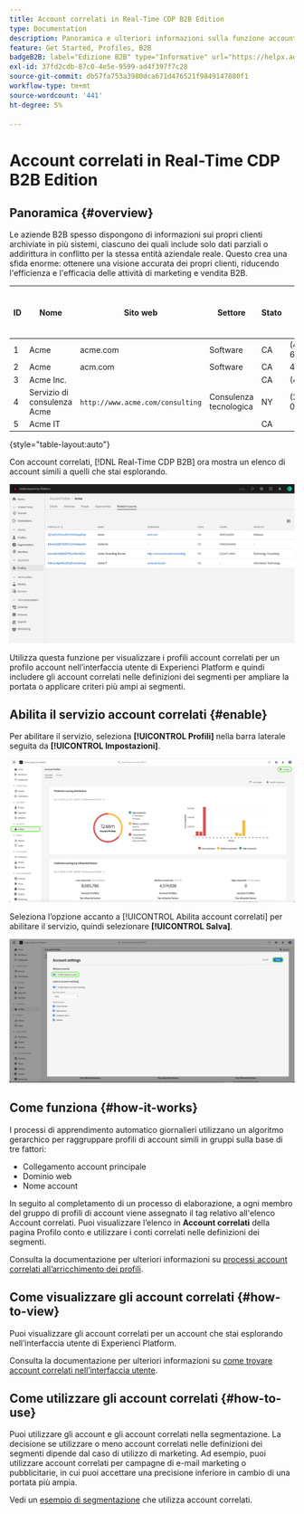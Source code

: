 ```yaml
---
title: Account correlati in Real-Time CDP B2B Edition
type: Documentation
description: Panoramica e ulteriori informazioni sulla funzione account correlati in Experienci Platform Real-Time CDP B2B.
feature: Get Started, Profiles, B2B
badgeB2B: label="Edizione B2B" type="Informative" url="https://helpx.adobe.com/legal/product-descriptions/real-time-customer-data-platform-b2b-edition-prime-and-ultimate-packages.html newtab=true"
exl-id: 37fd2cdb-87c0-4e5e-9599-ad4f397f7c28
source-git-commit: db57fa753a3980dca671d476521f9849147880f1
workflow-type: tm+mt
source-wordcount: '441'
ht-degree: 5%

---
```


# Account correlati in Real-Time CDP B2B Edition

## Panoramica {#overview}

Le aziende B2B spesso dispongono di informazioni sui propri clienti archiviate in più sistemi, ciascuno dei quali include solo dati parziali o addirittura in conflitto per la stessa entità aziendale reale. Questo crea una sfida enorme: ottenere una visione accurata dei propri clienti, riducendo l&#39;efficienza e l&#39;efficacia delle attività di marketing e vendita B2B.

| ID | Nome | Sito web | Settore | Stato | Telefono | Ha un&#39;opportunità aperta con importo > `$1 million` |
|---|---|---|---|---|---|---|
| 1 | Acme | acme.com | Software | CA | (408)536-6000 |   |
| 2 | Acme | acm.com | Software | CA | 4085366000 | x |
| 3 | Acme Inc. |   |   | CA | (408)5366000 |   |
| 4 | Servizio di consulenza Acme | `http://www.acme.com/consulting` | Consulenza tecnologica | NY | (212)471-0904 | x |
| 5 | Acme IT |   |   | CA |   |   |

{style="table-layout:auto"}

Con account correlati, [!DNL Real-Time CDP B2B] ora mostra un elenco di account simili a quelli che stai esplorando.

![Schermata che mostra gli account correlati nell’interfaccia utente di Experienci Platform.](/help/rtcdp/b2b-ai-ml-services/assets/related-accounts-in-ui.png)

Utilizza questa funzione per visualizzare i profili account correlati per un profilo account nell’interfaccia utente di Experienci Platform e quindi includere gli account correlati nelle definizioni dei segmenti per ampliare la portata o applicare criteri più ampi ai segmenti.

## Abilita il servizio account correlati {#enable}

Per abilitare il servizio, seleziona **[!UICONTROL Profili]** nella barra laterale seguita da **[!UICONTROL Impostazioni]**.

![Experience Platform di interfaccia utente che evidenzia profili e impostazioni.](../assets/../b2b-ai-ml-services/assets/related-account-settings.png)

Seleziona l’opzione accanto a [!UICONTROL Abilita account correlati] per abilitare il servizio, quindi selezionare **[!UICONTROL Salva]**.

![Nella schermata delle impostazioni dell’account sono evidenziati l’interruttore e il salvataggio.](../assets/../b2b-ai-ml-services/assets/related-account-toggle.png)

## Come funziona {#how-it-works}

I processi di apprendimento automatico giornalieri utilizzano un algoritmo gerarchico per raggruppare profili di account simili in gruppi sulla base di tre fattori:

* Collegamento account principale
* Dominio web
* Nome account

In seguito al completamento di un processo di elaborazione, a ogni membro del gruppo di profili di account viene assegnato il tag relativo all&#39;elenco Account correlati. Puoi visualizzare l’elenco in **Account correlati** della pagina Profilo conto e utilizzare i conti correlati nelle definizioni dei segmenti.

Consulta la documentazione per ulteriori informazioni su [processi account correlati all’arricchimento dei profili](/help/dataflows/ui/b2b/monitor-profile-enrichment.md).

## Come visualizzare gli account correlati {#how-to-view}

Puoi visualizzare gli account correlati per un account che stai esplorando nell’interfaccia utente di Experienci Platform.

Consulta la documentazione per ulteriori informazioni su [come trovare account correlati nell’interfaccia utente](/help/rtcdp/accounts/account-profile-ui-guide.md#related-accounts-tab).

## Come utilizzare gli account correlati {#how-to-use}

Puoi utilizzare gli account e gli account correlati nella segmentazione. La decisione se utilizzare o meno account correlati nelle definizioni dei segmenti dipende dal caso di utilizzo di marketing. Ad esempio, puoi utilizzare account correlati per campagne di e-mail marketing o pubblicitarie, in cui puoi accettare una precisione inferiore in cambio di una portata più ampia.

Vedi un [esempio di segmentazione](/help/rtcdp/segmentation/b2b.md#related-accounts) che utilizza account correlati.
